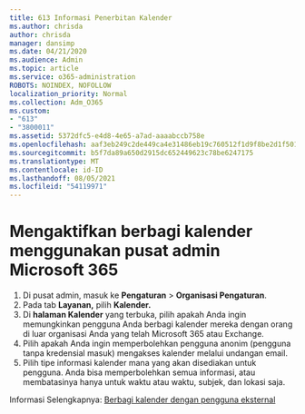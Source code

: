 ```yaml
---
title: 613 Informasi Penerbitan Kalender
ms.author: chrisda
author: chrisda
manager: dansimp
ms.date: 04/21/2020
ms.audience: Admin
ms.topic: article
ms.service: o365-administration
ROBOTS: NOINDEX, NOFOLLOW
localization_priority: Normal
ms.collection: Adm_O365
ms.custom:
- "613"
- "3800011"
ms.assetid: 5372dfc5-e4d8-4e65-a7ad-aaaabccb758e
ms.openlocfilehash: aaf3eb249c2de449ca4e31486eb19c760512f1d9f8be2d1f501e7cdf54de62ed
ms.sourcegitcommit: b5f7da89a650d2915dc652449623c78be6247175
ms.translationtype: MT
ms.contentlocale: id-ID
ms.lasthandoff: 08/05/2021
ms.locfileid: "54119971"
---
```

# <a name="enable-calendar-sharing-using-the-microsoft-365-admin-center"></a>Mengaktifkan berbagi kalender menggunakan pusat admin Microsoft 365

1. Di pusat admin, masuk ke **Pengaturan**   >   **Organisasi Pengaturan**.
2. Pada tab **Layanan,** pilih **Kalender.**
3. Di **halaman Kalender** yang terbuka, pilih apakah Anda ingin memungkinkan pengguna Anda berbagi kalender mereka dengan orang di luar organisasi Anda yang telah Microsoft 365 atau Exchange.
4. Pilih apakah Anda ingin memperbolehkan pengguna anonim (pengguna tanpa kredensial masuk) mengakses kalender melalui undangan email.
5. Pilih tipe informasi kalender mana yang akan disediakan untuk pengguna. Anda bisa memperbolehkan semua informasi, atau membatasinya hanya untuk waktu atau waktu, subjek, dan lokasi saja.

Informasi Selengkapnya: [Berbagi kalender dengan pengguna eksternal](https://docs.microsoft.com/microsoft-365/admin/manage/share-calendars-with-external-users)
